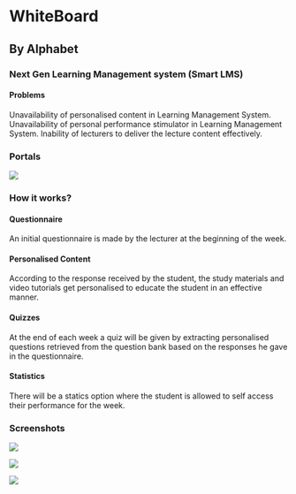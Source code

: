 
# WhiteBoard
## By Alphabet


### Next Gen Learning Management system (Smart LMS)

#### Problems 
Unavailability of personalised content in Learning Management System.
Unavailability of personal performance stimulator in Learning Management System.
Inability of lecturers to deliver the lecture content effectively.


### Portals 

![](https://image.slidesharecdn.com/whiteboard-191006033705/95/whiteboard-by-alphabet-4-638.jpg?cb=1570333154)

### How it works?

#### Questionnaire
An initial questionnaire is made by the lecturer at the beginning of the week.

#### Personalised Content
According to the response received by the student, the study materials and video tutorials get personalised to educate the student in an effective manner.

#### Quizzes
At the end of each week a quiz will be given by extracting personalised questions retrieved from the question bank based on the responses he gave in the questionnaire.

#### Statistics
There will be a statics option where the student is allowed to self access their performance for the week. 

### Screenshots

![](https://image.slidesharecdn.com/whiteboard-191006033705/95/whiteboard-by-alphabet-9-638.jpg?cb=1570333154)

![](https://image.slidesharecdn.com/whiteboard-191006033705/95/whiteboard-by-alphabet-10-638.jpg?cb=1570333154)

![](https://image.slidesharecdn.com/whiteboard-191006033705/95/whiteboard-by-alphabet-11-638.jpg?cb=1570333154)